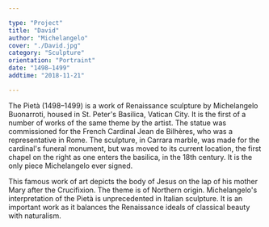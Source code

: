 ```yaml
---

type: "Project"
title: "David"
author: "Michelangelo"
cover: "./David.jpg"
category: "Sculpture"
orientation: "Portraint"
date: "1498–1499"
addtime: "2018-11-21"

---
```


The Pietà  (1498–1499) is a work of Renaissance sculpture by Michelangelo Buonarroti, housed in St. Peter's Basilica, Vatican City. It is the first of a number of works of the same theme by the artist. The statue was commissioned for the French Cardinal Jean de Bilhères, who was a representative in Rome. The sculpture, in Carrara marble, was made for the cardinal's funeral monument, but was moved to its current location, the first chapel on the right as one enters the basilica, in the 18th century. It is the only piece Michelangelo ever signed.

This famous work of art depicts the body of Jesus on the lap of his mother Mary after the Crucifixion. The theme is of Northern origin. Michelangelo's interpretation of the Pietà is unprecedented in Italian sculpture. It is an important work as it balances the Renaissance ideals of classical beauty with naturalism.
